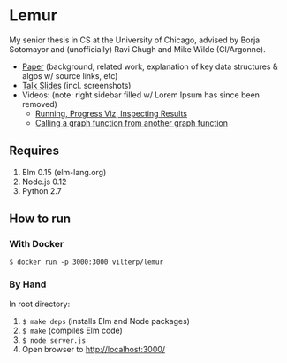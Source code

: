# Lemur

My senior thesis in CS at the University of Chicago, advised by Borja Sotomayor and (unofficially) Ravi Chugh and Mike Wilde (CI/Argonne).

- [Paper](https://docs.google.com/document/d/1Sd0RF3Ul2nyFs834MJ5BP1SrVGSguKXNKusAHMhyBL8/edit#heading=h.yancnoidrolk) (background, related work, explanation of key data structures & algos w/ source links, etc)
- [Talk Slides](https://docs.google.com/presentation/d/19oM5iH6eHpxGSPq8d3NrCeqqdNWBx45QPAPJh2bOt80/edit?usp=sharing) (incl. screenshots)
- Videos: (note: right sidebar filled w/ Lorem Ipsum has since been removed)
  - [Running, Progress Viz, Inspecting Results](https://www.youtube.com/watch?v=0RPQLO46_v0)
  - [Calling a graph function from another graph function](https://www.youtube.com/watch?v=hzKBwhUB9zg)

## Requires

1. Elm 0.15 (elm-lang.org)
2. Node.js 0.12
3. Python 2.7

## How to run

### With Docker

```
$ docker run -p 3000:3000 vilterp/lemur
```

### By Hand

In root directory:

1. `$ make deps` (installs Elm and Node packages)
2. `$ make` (compiles Elm code)
3. `$ node server.js`
3. Open browser to [http://localhost:3000/](http://localhost:3000/)
